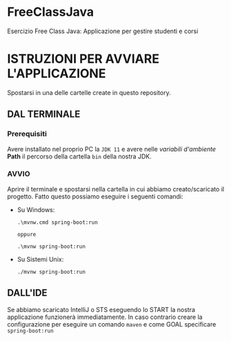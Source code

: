 # FreeClassJava
Esercizio Free Class Java: Applicazione per gestire studenti e corsi

# ISTRUZIONI PER AVVIARE L'APPLICAZIONE

Spostarsi in una delle cartelle create in questo repository.

## DAL TERMINALE

### Prerequisiti

Avere installato nel proprio PC la `JDK 11` e avere nelle _variabili d'ambiente_ **Path** il percorso della
cartella `bin` della nostra JDK.

### AVVIO

Aprire il terminale e spostarsi nella cartella in cui abbiamo creato/scaricato il progetto. Fatto questo possiamo
eseguire i seguenti comandi:

- Su Windows:
   ```shell
   .\mvnw.cmd spring-boot:run
   
   oppure
   
   .\mvnw spring-boot:run
   ```
- Su Sistemi Unix:
   ```shell
   ./mvnw spring-boot:run
   ```

## DALL'IDE

Se abbiamo scaricato IntelliJ o STS eseguendo lo START la nostra applicazione funzionerà immediatamente. In caso
contrario creare la configurazione per eseguire un comando `maven` e come GOAL specificare `spring-boot:run`
